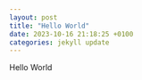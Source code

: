 ```yaml
---
layout: post
title: "Hello World"
date: 2023-10-16 21:18:25 +0100
categories: jekyll update
---
```

Hello World
